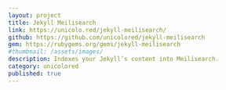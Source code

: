 ```yaml
---
layout: project
title: Jekyll Meilisearch
link: https://unicolo.red/jekyll-meilisearch/
github: https://github.com/unicolored/jekyll-meilisearch
gem: https://rubygems.org/gems/jekyll-meilisearch
#thumbnail: /assets/images/
description: Indexes your Jekyll’s content into Meilisearch.
category: unicolored
published: true
---
```

